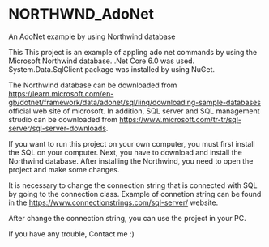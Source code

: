 # NORTHWND_AdoNet
An AdoNet example by using Northwind database

This This project is an example of appling ado net commands by using the Microsoft Northwind database. .Net Core 6.0 was used. System.Data.SqlClient package was installed by using NuGet.

The Northwind database can be downloaded from https://learn.microsoft.com/en-gb/dotnet/framework/data/adonet/sql/linq/downloading-sample-databases official web site of microsoft.
In addition, SQL server and SQL management strudio can be downloaded from https://www.microsoft.com/tr-tr/sql-server/sql-server-downloads.

If you want to run this project on your own computer, you must first install the SQL on your computer. Next, you have to download and install the Northwind database. After installing the Northwind, you need to open the project and make some changes.

It is necessary to change the connection string that is connected with SQL by going to the connection class. Example of connetion string can be found in the https://www.connectionstrings.com/sql-server/ website.

After change the connection string, you can use the project in your PC.

If you have any trouble, Contact me :)

